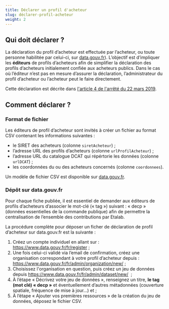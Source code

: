 ```yaml
---
title: Déclarer un profil d'acheteur
slug: déclarer-profil-acheteur
weight: 2
---
```


## Qui doit déclarer ?

La déclaration du profil d’acheteur est effectuée par l’acheteur, ou toute personne habilitée par celui-ci, sur [data.gouv.fr](https://data.gouv.fr)). L’objectif est d’impliquer les **éditeurs** de profils d’acheteurs afin de simplifier la déclaration des profils d’acheteurs initialement confiée aux acheteurs publics. Dans le cas où l’éditeur n’est pas en mesure d’assurer la déclaration, l’administrateur du profil d’acheteur ou l’acheteur peut le faire directement.

Cette déclaration est décrite dans [l'article 4 de l'arrêté du 22 mars 2019](https://www.legifrance.gouv.fr/affichTexteArticle.do;jsessionid=83D13947C0F1553E2F5BEFBBE3400B3D.tplgfr28s_1?idArticle=JORFARTI000038318529&cidTexte=JORFTEXT000038318516&dateTexte=20190331&categorieLien=id).

## Comment déclarer ?

### Format de fichier

Les éditeurs de profil d’acheteur sont invités à créer un fichier au format CSV contenant les informations suivantes :

- le SIRET des acheteurs (colonne `siretAcheteur`) ;
- l’adresse URL des profils d’acheteurs (colonne `urlProfilAcheteur`) ;
- l’adresse URL du catalogue DCAT qui répértorie les données (colonne `urlDCAT`) ;
- les coordonnées du ou des acheteurs concernés (colonne `coordonnees`).

Un modèle de fichier CSV est disponible sur [data.gouv.fr](https://www.data.gouv.fr/fr/datasets/structure-du-fichier-de-declaration-de-profil-dacheteur/#).

### Dépôt sur data.gouv.fr

Pour chaque fiche publiée, il est essentiel de demander aux éditeurs de profils d’acheteurs d’associer le mot-clé (« tag ») suivant : « decp » (données essentielles de la commande publique) afin de permettre la centralisation de l’ensemble des contributions par Etalab.

La procédure complète pour déposer un ficher de déclaration de profil d’acheteur sur data.gouv.fr est la suivante :

1. Créez un compte individuel en allant sur : <https://www.data.gouv.fr/fr/register> ;
2. Une fois celui-ci validé via l’email de confirmation, créez une organisation correspondant à votre profil d’acheteur depuis : <https://www.data.gouv.fr/fr/admin/organization/new/> ;
3. Choisissez l'organisation en question, puis créez un jeu de données depuis <https://www.data.gouv.fr/fr/admin/dataset/new/>  ;
4. À l’étape « Décrivez votre jeu de données », renseignez un titre, **le tag (mot clé) « decp »** et éventuellement d’autres métadonnées (couverture spatiale, fréquence de mise à jour…) et ;
5. À l’étape « Ajouter vos premières ressources » de la création du jeu de données, déposez le fichier CSV.

